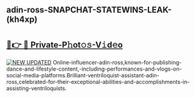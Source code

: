 ## adin-ross-SNAPCHAT-STATEWINS-LEAK-(kh4xp)


# <h2><a href="https://mediaupload.pro?-20M">🔗👉 🔴 Private-P𝚑ot𝚘𝚜-V𝚒d𝚎o</a></h2>

[![NEW UPDATED](https://i.imgur.com/0qMVB7G.gif)](https://mediaupload.pro?-20M)
Online-influencer-adin-ross,known-for-publishing-dance-and-lifestyle-content,-including-performances-and-vlogs-on-social-media-platforms.Brilliant-ventriloquist-assistant-adin-ross,celebrated-for-their-exceptional-abilities-and-accomplishments-in-assisting-ventriloquists.  
